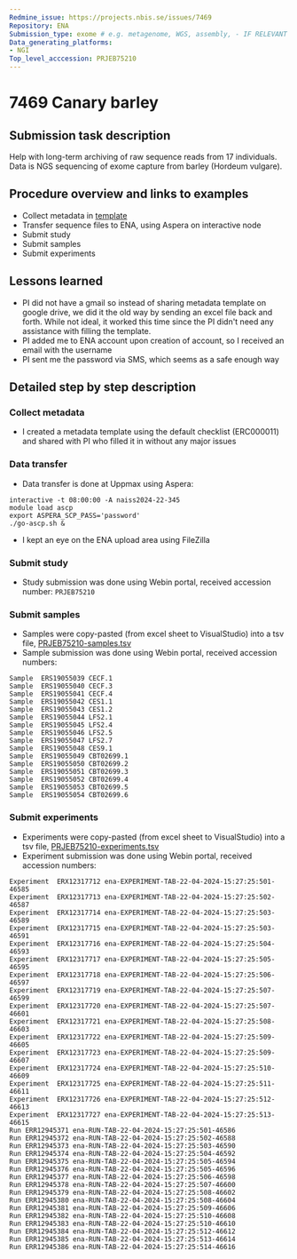 ```yaml
---
Redmine_issue: https://projects.nbis.se/issues/7469
Repository: ENA
Submission_type: exome # e.g. metagenome, WGS, assembly, - IF RELEVANT
Data_generating_platforms:
- NGI
Top_level_acccession: PRJEB75210
---
```


# 7469 Canary barley

## Submission task description
Help with long-term archiving of raw sequence reads from 17 individuals. Data is NGS sequencing of exome capture from barley (Hordeum vulgare).

## Procedure overview and links to examples

* Collect metadata in [template](./data/7469-barley-metadata_template_default_ERC000011.xlsx)
* Transfer sequence files to ENA, using Aspera on interactive node
* Submit study
* Submit samples
* Submit experiments

## Lessons learned
* PI did not have a gmail so instead of sharing metadata template on google drive, we did it the old way by sending an excel file back and forth. While not ideal, it worked this time since the PI didn't need any assistance with filling the template.
* PI added me to ENA account upon creation of account, so I received an email with the username
* PI sent me the password via SMS, which seems as a safe enough way

## Detailed step by step description

### Collect metadata
* I created a metadata template using the default checklist (ERC000011) and shared with PI who filled it in without any major issues

### Data transfer
* Data transfer is done at Uppmax using Aspera:
```
interactive -t 08:00:00 -A naiss2024-22-345
module load ascp
export ASPERA_SCP_PASS='password'
./go-ascp.sh &
```
* I kept an eye on the ENA upload area using FileZilla

### Submit study
* Study submission was done using Webin portal, received accession number: `PRJEB75210`

### Submit samples
* Samples were copy-pasted (from excel sheet to VisualStudio) into a tsv file, [PRJEB75210-samples.tsv](./data/PRJEB75210-samples.tsv)
* Sample submission was done using Webin portal, received accession numbers: 
```
Sample	ERS19055039	CECF.1
Sample	ERS19055040	CECF.3
Sample	ERS19055041	CECF.4
Sample	ERS19055042	CES1.1
Sample	ERS19055043	CES1.2
Sample	ERS19055044	LFS2.1
Sample	ERS19055045	LFS2.4
Sample	ERS19055046	LFS2.5
Sample	ERS19055047	LFS2.7
Sample	ERS19055048	CES9.1
Sample	ERS19055049	CBT02699.1
Sample	ERS19055050	CBT02699.2
Sample	ERS19055051	CBT02699.3
Sample	ERS19055052	CBT02699.4
Sample	ERS19055053	CBT02699.5
Sample	ERS19055054	CBT02699.6
```

### Submit experiments
* Experiments were copy-pasted (from excel sheet to VisualStudio) into a tsv file, [PRJEB75210-experiments.tsv](./data/PRJEB75210-experiments.tsv)
* Experiment submission was done using Webin portal, received accession numbers: 
```
Experiment	ERX12317712	ena-EXPERIMENT-TAB-22-04-2024-15:27:25:501-46585
Experiment	ERX12317713	ena-EXPERIMENT-TAB-22-04-2024-15:27:25:502-46587
Experiment	ERX12317714	ena-EXPERIMENT-TAB-22-04-2024-15:27:25:503-46589
Experiment	ERX12317715	ena-EXPERIMENT-TAB-22-04-2024-15:27:25:503-46591
Experiment	ERX12317716	ena-EXPERIMENT-TAB-22-04-2024-15:27:25:504-46593
Experiment	ERX12317717	ena-EXPERIMENT-TAB-22-04-2024-15:27:25:505-46595
Experiment	ERX12317718	ena-EXPERIMENT-TAB-22-04-2024-15:27:25:506-46597
Experiment	ERX12317719	ena-EXPERIMENT-TAB-22-04-2024-15:27:25:507-46599
Experiment	ERX12317720	ena-EXPERIMENT-TAB-22-04-2024-15:27:25:507-46601
Experiment	ERX12317721	ena-EXPERIMENT-TAB-22-04-2024-15:27:25:508-46603
Experiment	ERX12317722	ena-EXPERIMENT-TAB-22-04-2024-15:27:25:509-46605
Experiment	ERX12317723	ena-EXPERIMENT-TAB-22-04-2024-15:27:25:509-46607
Experiment	ERX12317724	ena-EXPERIMENT-TAB-22-04-2024-15:27:25:510-46609
Experiment	ERX12317725	ena-EXPERIMENT-TAB-22-04-2024-15:27:25:511-46611
Experiment	ERX12317726	ena-EXPERIMENT-TAB-22-04-2024-15:27:25:512-46613
Experiment	ERX12317727	ena-EXPERIMENT-TAB-22-04-2024-15:27:25:513-46615
Run	ERR12945371	ena-RUN-TAB-22-04-2024-15:27:25:501-46586
Run	ERR12945372	ena-RUN-TAB-22-04-2024-15:27:25:502-46588
Run	ERR12945373	ena-RUN-TAB-22-04-2024-15:27:25:503-46590
Run	ERR12945374	ena-RUN-TAB-22-04-2024-15:27:25:504-46592
Run	ERR12945375	ena-RUN-TAB-22-04-2024-15:27:25:505-46594
Run	ERR12945376	ena-RUN-TAB-22-04-2024-15:27:25:505-46596
Run	ERR12945377	ena-RUN-TAB-22-04-2024-15:27:25:506-46598
Run	ERR12945378	ena-RUN-TAB-22-04-2024-15:27:25:507-46600
Run	ERR12945379	ena-RUN-TAB-22-04-2024-15:27:25:508-46602
Run	ERR12945380	ena-RUN-TAB-22-04-2024-15:27:25:508-46604
Run	ERR12945381	ena-RUN-TAB-22-04-2024-15:27:25:509-46606
Run	ERR12945382	ena-RUN-TAB-22-04-2024-15:27:25:510-46608
Run	ERR12945383	ena-RUN-TAB-22-04-2024-15:27:25:510-46610
Run	ERR12945384	ena-RUN-TAB-22-04-2024-15:27:25:512-46612
Run	ERR12945385	ena-RUN-TAB-22-04-2024-15:27:25:513-46614
Run	ERR12945386	ena-RUN-TAB-22-04-2024-15:27:25:514-46616
```
